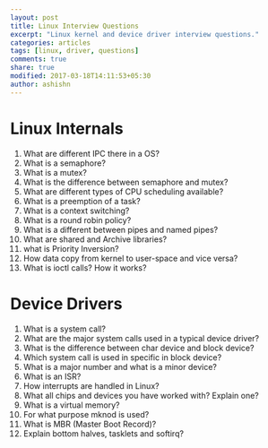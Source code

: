 ```yaml
---
layout: post
title: Linux Interview Questions
excerpt: "Linux kernel and device driver interview questions."
categories: articles
tags: [linux, driver, questions]
comments: true
share: true
modified: 2017-03-18T14:11:53+05:30
author: ashishn
---
```


# Linux Internals

1. What are different IPC there in a OS?
2. What is a semaphore?
3. What is a mutex?
4. What is the difference between semaphore and mutex?
5. What are different types of CPU scheduling available?
6. What is a preemption of a task?
7. What is a context switching?
8. What is a round robin policy?
9. What is a different between pipes and named pipes?
10. What are shared and Archive libraries?
11. what is Priority Inversion?
12. How data copy from kernel to user-space and vice versa?
13. What is ioctl calls? How it works?

# Device Drivers

1. What is a system call?
2. What are the major system calls used in a typical device driver?
3. What is the difference between char device and block device?
4. Which system call is used in specific in block device?
5. What is a major number and what is a minor device?
6. What is an ISR? 
7. How interrupts are handled in Linux?
8. What all chips and devices you have worked with? Explain one?
9. What is a virtual memory?
10. For what purpose mknod is used?
11. What is MBR (Master Boot Record)?
12. Explain bottom halves, tasklets and softirq?
